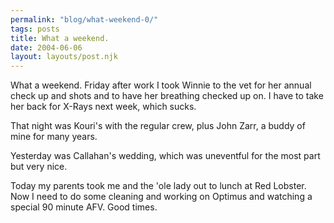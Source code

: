 ```yaml
---
permalink: "blog/what-weekend-0/"
tags: posts
title: What a weekend.
date: 2004-06-06
layout: layouts/post.njk
---
```


What a weekend. Friday after work I took Winnie to the vet for her annual check up and shots and to have her breathing checked up on. I have to take her back for X-Rays next week, which sucks. 

That night was Kouri's with the regular crew, plus John Zarr, a buddy of mine for many years. 

Yesterday was Callahan's wedding, which was uneventful for the most part but very nice. 

Today my parents took me and the 'ole lady out to lunch at Red Lobster. Now I need to do some cleaning and working on Optimus and watching a special 90 minute AFV. Good times.
